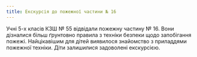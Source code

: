 ```yaml
---
title: Екскурсія до пожежної частини № 16
---
```


Учні 5-х класів КЗШ № 55 відвідали пожежну частину № 16. Вони дізналися більш ґрунтовно правила з техніки безпеки щодо запобігання пожежі. Найцікавішим для дітей виявилося знайомство з приладдями пожежної техніки. Діти залишилися задоволені екскурсією.

<slideshow id="72157650964222599"></slideshow>
